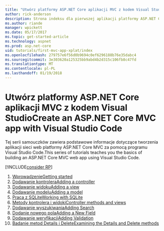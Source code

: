 ```yaml
---
title: "Utwórz platformy ASP.NET Core aplikacji MVC z kodem Visual Studio"
author: rick-anderson
description: Strona indeksu dla pierwszej aplikacji platformy ASP.NET Core MVC z kodem Visual Studio
ms.author: riande
manager: wpickett
ms.date: 05/17/2017
ms.topic: get-started-article
ms.technology: aspnet
ms.prod: asp.net-core
uid: tutorials/first-mvc-app-xplat/index
ms.openlocfilehash: 279757e6f56d0b9694c0ef6296188b76e35dabc4
ms.sourcegitcommit: 3e303620a125325bb9abd4b2d315c106fb8c47fd
ms.translationtype: MT
ms.contentlocale: pl-PL
ms.lasthandoff: 01/19/2018
---
```

# <a name="create-an-aspnet-core-mvc-app-with-visual-studio-code"></a><span data-ttu-id="45632-103">Utwórz platformy ASP.NET Core aplikacji MVC z kodem Visual Studio</span><span class="sxs-lookup"><span data-stu-id="45632-103">Create an ASP.NET Core MVC app with Visual Studio Code</span></span>

<span data-ttu-id="45632-104">Tej serii samouczków zawiera podstawowe informacje dotyczące tworzenia aplikacji sieci web platformy ASP.NET Core MVC za pomocą programu Visual Studio Code.</span><span class="sxs-lookup"><span data-stu-id="45632-104">This series of tutorials teaches you the basics of building an ASP.NET Core MVC web app using Visual Studio Code.</span></span> 

[!INCLUDE[consider RP](../../includes/razor.md)]

1. [<span data-ttu-id="45632-105">Wprowadzenie</span><span class="sxs-lookup"><span data-stu-id="45632-105">Getting started</span></span>](start-mvc.md)
2. [<span data-ttu-id="45632-106">Dodawanie kontrolera</span><span class="sxs-lookup"><span data-stu-id="45632-106">Adding a controller</span></span>](adding-controller.md)
3. [<span data-ttu-id="45632-107">Dodawanie widoku</span><span class="sxs-lookup"><span data-stu-id="45632-107">Adding a view</span></span>](adding-view.md)
4. [<span data-ttu-id="45632-108">Dodawanie modelu</span><span class="sxs-lookup"><span data-stu-id="45632-108">Adding a model</span></span>](adding-model.md)
5. [<span data-ttu-id="45632-109">Praca z SQLite</span><span class="sxs-lookup"><span data-stu-id="45632-109">Working with SQLite</span></span>](working-with-sql.md)
6. [<span data-ttu-id="45632-110">Metody kontrolera i widoki</span><span class="sxs-lookup"><span data-stu-id="45632-110">Controller methods and views</span></span>](controller-methods-views.md)
7. [<span data-ttu-id="45632-111">Dodawanie wyszukiwania</span><span class="sxs-lookup"><span data-stu-id="45632-111">Adding Search</span></span>](search.md)
8. [<span data-ttu-id="45632-112">Dodanie nowego pola</span><span class="sxs-lookup"><span data-stu-id="45632-112">Adding a New Field</span></span>](new-field.md)
9. [<span data-ttu-id="45632-113">Dodawanie weryfikacji</span><span class="sxs-lookup"><span data-stu-id="45632-113">Adding Validation</span></span>](validation.md)
10. [<span data-ttu-id="45632-114">Badanie metod Details i Delete</span><span class="sxs-lookup"><span data-stu-id="45632-114">Examining the Details and Delete methods</span></span>](xref:tutorials/first-mvc-app/details)
